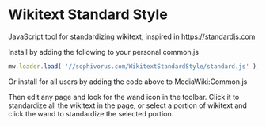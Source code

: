 # Wikitext Standard Style

JavaScript tool for standardizing wikitext, inspired in https://standardjs.com

Install by adding the following to your personal common.js

```javascript
mw.loader.load( '//sophivorus.com/WikitextStandardStyle/standard.js' );
```

Or install for all users by adding the code above to MediaWiki:Common.js

Then edit any page and look for the wand icon in the toolbar. Click it to standardize all the wikitext in the page, or select a portion of wikitext and click the wand to standardize the selected portion.
